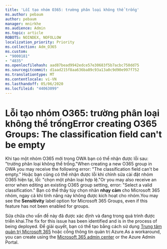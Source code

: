 ```yaml
---
title: 'Lỗi tạo nhóm O365: trường phân loại không thể trống'
ms.author: pebaum
author: pebaum
manager: mnirkhe
ms.audience: Admin
ms.topic: article
ROBOTS: NOINDEX, NOFOLLOW
localization_priority: Priority
ms.collection: Adm_O365
ms.custom:
- "9000181"
- "4835"
ms.openlocfilehash: aad87bead9942edce57e30683f5b7acbc750dd75
ms.sourcegitcommit: d1aad215f8aa636ba89c93a13a0c9d90e997f752
ms.translationtype: MT
ms.contentlocale: vi-VN
ms.lasthandoff: 05/06/2020
ms.locfileid: "44063099"
---
```

# <a name="error-creating-o365-groups-the-classification-field-cant-be-empty"></a><span data-ttu-id="82e12-102">Lỗi tạo nhóm O365: trường phân loại không thể trống</span><span class="sxs-lookup"><span data-stu-id="82e12-102">Error creating O365 Groups: The classification field can't be empty</span></span>

<span data-ttu-id="82e12-103">Khi tạo một nhóm O365 mới trong OWA bạn có thể nhận được lỗi sau: "trường phân loại không thể trống."</span><span class="sxs-lookup"><span data-stu-id="82e12-103">When creating a new O365 group in OWA you may receive the following error: "The classification field can't be empty."</span></span>  <span data-ttu-id="82e12-104">Hoặc bạn cũng có thể nhận được lỗi khi chỉnh sửa cài đặt nhóm O365 hiện tại, lỗi: "chọn một phân loại hợp lệ."</span><span class="sxs-lookup"><span data-stu-id="82e12-104">Or you may also receive an error when editing an existing O365 group setting, error: "Select a valid classification."</span></span>   <span data-ttu-id="82e12-105">Bạn có thể thấy tùy chọn nhãn **nhạy cảm** cho Microsoft 365 nhóm, ngay cả khi tính năng này không được kích hoạt cho nhóm.</span><span class="sxs-lookup"><span data-stu-id="82e12-105">You may see the **Sensitivity** label option for Microsoft 365 Groups, even if this feature has not been enabled for groups.</span></span>

<span data-ttu-id="82e12-106">Sửa chữa cho vấn đề này đã được xác định và đang trong quá trình được triển khai.</span><span class="sxs-lookup"><span data-stu-id="82e12-106">The fix for this issue has been identified and is in the process of being deployed.</span></span>  <span data-ttu-id="82e12-107">Để giải quyết, bạn có thể tạo bằng cách sử dụng [Trung tâm quản trị Microsoft 365](https://docs.microsoft.com/microsoft-365/admin/create-groups/create-groups?view=o365-worldwide) hoặc cổng thông tin quản trị Azure.</span><span class="sxs-lookup"><span data-stu-id="82e12-107">As a workaround, you can create using the [Microsoft 365 admin center](https://docs.microsoft.com/microsoft-365/admin/create-groups/create-groups?view=o365-worldwide) or the Azure Admin Portal.</span></span>
